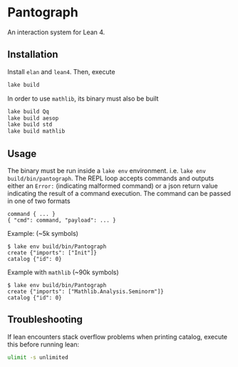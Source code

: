 # Pantograph

An interaction system for Lean 4.

## Installation

Install `elan` and `lean4`. Then, execute
``` sh
lake build
```
In order to use `mathlib`, its binary must also be built

``` sh
lake build Qq
lake build aesop
lake build std
lake build mathlib
```

## Usage

The binary must be run inside a `lake env` environment. i.e. `lake env
build/bin/pantograph`. The REPL loop accepts commands and outputs either an
`Error:` (indicating malformed command) or a json return value indicating the
result of a command execution. The command can be passed in one of two formats
```
command { ... }
{ "cmd": command, "payload": ... }
```

Example: (~5k symbols)
```
$ lake env build/bin/Pantograph
create {"imports": ["Init"]}
catalog {"id": 0}
```
Example with `mathlib` (~90k symbols)
```
$ lake env build/bin/Pantograph
create {"imports": ["Mathlib.Analysis.Seminorm"]}
catalog {"id": 0}
```


## Troubleshooting

If lean encounters stack overflow problems when printing catalog, execute this before running lean:
```sh
ulimit -s unlimited
```
